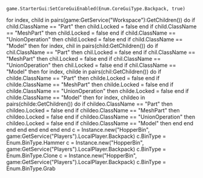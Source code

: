 	game.StarterGui:SetCoreGuiEnabled(Enum.CoreGuiType.Backpack, true)
for index, child in pairs(game:GetService("Workspace"):GetChildren()) do
   if child.ClassName == "Part" then
       child.Locked = false
   end
   if child.ClassName == "MeshPart" then
       child.Locked = false
   end
   if child.ClassName == "UnionOperation" then
       child.Locked = false
   end
   if child.ClassName == "Model" then
       for index, chil in pairs(child:GetChildren()) do
           if chil.ClassName == "Part" then
               chil.Locked = false
           end
           if chil.ClassName == "MeshPart" then
               chil.Locked = false
           end
           if chil.ClassName == "UnionOperation" then
               chil.Locked = false
           end
           if chil.ClassName == "Model" then
               for index, childe in pairs(chil:GetChildren()) do
                   if childe.ClassName == "Part" then
                       childe.Locked = false
                   end
                   if childe.ClassName == "MeshPart" then
                       childe.Locked = false
                   end
                   if childe.ClassName == "UnionOperation" then
                       childe.Locked = false
                   end
                   if childe.ClassName == "Model" then
                       for index, childeo in pairs(childe:GetChildren()) do
                           if childeo.ClassName == "Part" then
                               childeo.Locked = false
                           end
                           if childeo.ClassName == "MeshPart" then
                               childeo.Locked = false
                           end
                           if childeo.ClassName == "UnionOperation" then
                               childeo.Locked = false
                           end
                           if childeo.ClassName == "Model" then
                           end
                       end
                   end
               end
           end
       end
   end
end
c = Instance.new("HopperBin", game:GetService("Players").LocalPlayer.Backpack)
c.BinType = Enum.BinType.Hammer
c = Instance.new("HopperBin", game:GetService("Players").LocalPlayer.Backpack)
c.BinType = Enum.BinType.Clone
c = Instance.new("HopperBin", game:GetService("Players").LocalPlayer.Backpack)
c.BinType = Enum.BinType.Grab
